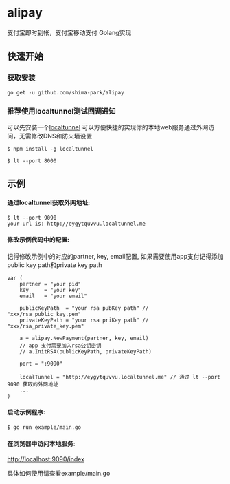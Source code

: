 # alipay
支付宝即时到帐，支付宝移动支付 Golang实现

## 快速开始
### 获取安装
    go get -u github.com/shima-park/alipay

### 推荐使用localtunnel测试回调通知
可以先安装一个[localtunnel](https://localtunnel.github.io/www/)
可以方便快捷的实现你的本地web服务通过外网访问，无需修改DNS和防火墙设置

```console
$ npm install -g localtunnel

$ lt --port 8000
```

## 示例

#### 通过localtunnel获取外网地址:

```console
$ lt --port 9090
your url is: http://eygytquvvu.localtunnel.me
```

#### 修改示例代码中的配置:
记得修改示例中的对应的partner, key, email配置,
如果需要使用app支付记得添加public key path和private key path

```golang
var (
	partner = "your pid"
	key     = "your key"
	email   = "your email"

	publicKeyPath  = "your rsa pubKey path" // "xxx/rsa_public_key.pem"
	privateKeyPath = "your rsa priKey path" // "xxx/rsa_private_key.pem"

	a = alipay.NewPayment(partner, key, email)
	// app 支付需要加入rsa公钥密钥
	// a.InitRSA(publicKeyPath, privateKeyPath)

	port = ":9090"

    localTunnel = "http://eygytquvvu.localtunnel.me" // 通过 lt --port 9090 获取的外网地址
    ...
)
```

#### 启动示例程序:

```console
$ go run example/main.go
```

#### 在浏览器中访问本地服务:
[http://localhost:9090/index](http://localhost:9090/index)

具体如何使用请查看example/main.go
